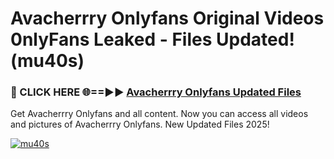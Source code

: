 # Avacherrry Onlyfans Original Videos 0nlyFans Leaked - Files Updated! (mu40s)

<h3>🔴 CLICK HERE 🌐==►► <a href="https://tinyurl.com/ehrbuxhb" rel="nofollow">Avacherrry Onlyfans Updated Files</a></h3>

Get Avacherrry Onlyfans and all content. Now you can access all videos and pictures of Avacherrry Onlyfans. New Updated Files 2025!

[![mu40s](https://i.imgur.com/lVYEuWS.gif)](https://tinyurl.com/ehrbuxhb)
